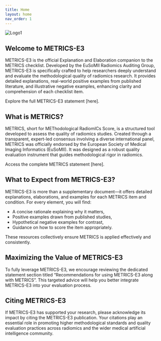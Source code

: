 ```yaml
---
title: Home
layout: home
nav_order: 1
---
```


![Logo1](/METRICS-E3/assets/images/logo.png)

## Welcome to METRICS-E3

METRICS-E3 is the official Explanation and Elaboration companion to the METRICS checklist. Developed by the EuSoMII Radiomics Auditing Group, METRICS-E3 is specifically crafted to help researchers deeply understand and evaluate the methodological quality of radiomics research. It provides detailed explanations, real-world positive examples from published literature, and illustrative negative examples, enhancing clarity and comprehension of each checklist item.  

Explore the full METRICS-E3 statement [here].

## What is METRICS?

METRICS, short for METhodological RadiomICs Score, is a structured tool developed to assess the quality of radiomics studies. Created through a transparent, expert-led consensus involving a diverse international panel, METRICS was officially endorsed by the European Society of Medical Imaging Informatics (EuSoMII). It was designed as a robust quality evaluation instrument that guides methodological rigor in radiomics.  

Access the complete METRICS statement [here].

## What to Expect from METRICS-E3?

METRICS-E3 is more than a supplementary document—it offers detailed explanations, elaborations, and examples for each METRICS item and condition. For every element, you will find:  

- A concise rationale explaining why it matters,
- Positive examples drawn from published studies,
- Hypothetical negative examples for contrast,
- Guidance on how to score the item appropriately.  

These resources collectively ensure METRICS is applied effectively and consistently.

## Maximizing the Value of METRICS-E3

To fully leverage METRICS-E3, we encourage reviewing the dedicated statement section titled “Recommendations for using METRICS-E3 along with METRICS”. This targeted advice will help you better integrate METRICS-E3 into your evaluation process.

## Citing METRICS-E3

If METRICS-E3 has supported your research, please acknowledge its impact by citing the METRICS-E3 publication. Your citations play an essential role in promoting higher methodological standards and quality evaluation practices across radiomics and the wider medical artificial intelligence community.
